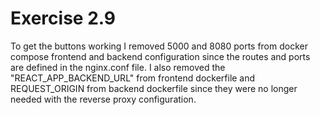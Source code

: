 # Exercise 2.9

To get the buttons working I removed 5000 and 8080 ports from docker compose frontend and backend configuration since the routes and ports are defined in the nginx.conf file. I also removed the "REACT_APP_BACKEND_URL" from frontend dockerfile and REQUEST_ORIGIN from backend dockerfile since they were no longer needed with the reverse proxy configuration.

